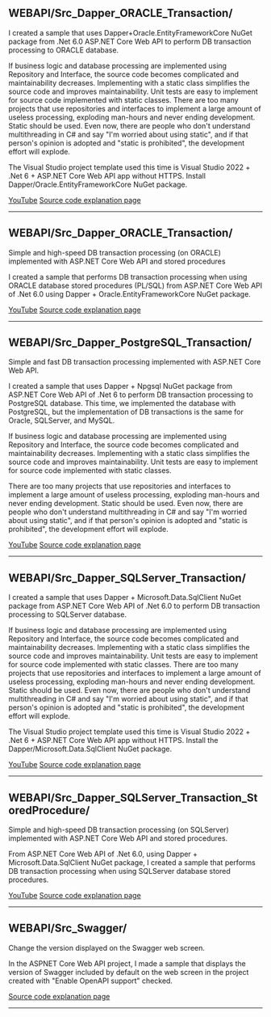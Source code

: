 ## WEBAPI/Src_Dapper_ORACLE_Transaction/

I created a sample that uses Dapper+Oracle.EntityFrameworkCore NuGet package from .Net 6.0 ASP.NET Core Web API to perform DB transaction processing to ORACLE database.

If business logic and database processing are implemented using Repository and Interface, the source code becomes complicated and maintainability decreases.
Implementing with a static class simplifies the source code and improves maintainability.
Unit tests are easy to implement for source code implemented with static classes.
There are too many projects that use repositories and interfaces to implement a large amount of useless processing, exploding man-hours and never ending development. Static should be used.
Even now, there are people who don't understand multithreading in C# and say "I'm worried about using static", and if that person's opinion is adopted and "static is prohibited", the development effort will explode.

The Visual Studio project template used this time is Visual Studio 2022 + .Net 6 + ASP.NET Core Web API app without HTTPS.
Install Dapper/Oracle.EntityFrameworkCore NuGet package.

[YouTube](https://youtu.be/kBZDbSEdJAQ)
[Source code explanation page](https://blog.unikktle.com/asp-net-core-web-api%e3%81%a7%e5%ae%9f%e8%a3%85%e3%81%99%e3%82%8b%e3%82%b7%e3%83%b3%e3%83%97%e3%83%ab%e3%81%a7%e9%ab%98%e9%80%9f%e3%81%aadb%e3%83%88%e3%83%a9%e3%83%b3%e3%82%b6%e3%82%af%e3%82%b7-3/)

---

## WEBAPI/Src_Dapper_ORACLE_Transaction/

Simple and high-speed DB transaction processing (on ORACLE) implemented with ASP.NET Core Web API and stored procedures

I created a sample that performs DB transaction processing when using ORACLE database stored procedures (PL/SQL) from ASP.NET Core Web API of .Net 6.0 using Dapper + Oracle.EntityFrameworkCore NuGet package.

[YouTube](https://youtu.be/5X17Ic_lZSU)
[Source code explanation page](https://blog.unikktle.com/asp-net-core-web-api%e3%81%a8%e3%82%b9%e3%83%88%e3%82%a2%e3%83%89%e3%83%97%e3%83%ad%e3%82%b7%e3%83%bc%e3%82%b8%e3%83%a3%e3%81%a7%e5%ae%9f%e8%a3%85%e3%81%99%e3%82%8b%e3%82%b7%e3%83%b3%e3%83%97-2/)

---

## WEBAPI/Src_Dapper_PostgreSQL_Transaction/

Simple and fast DB transaction processing implemented with ASP.NET Core Web API.

I created a sample that uses Dapper + Npgsql NuGet package from ASP.NET Core Web API of .Net 6 to perform DB transaction processing to PostgreSQL database.
This time, we implemented the database with PostgreSQL, but the implementation of DB transactions is the same for Oracle, SQLServer, and MySQL.

If business logic and database processing are implemented using Repository and Interface, the source code becomes complicated and maintainability decreases.
Implementing with a static class simplifies the source code and improves maintainability.
Unit tests are easy to implement for source code implemented with static classes.

There are too many projects that use repositories and interfaces to implement a large amount of useless processing, exploding man-hours and never ending development. Static should be used.
Even now, there are people who don't understand multithreading in C# and say "I'm worried about using static", and if that person's opinion is adopted and "static is prohibited", the development effort will explode.

[YouTube](https://youtu.be/0lsT82s-IHE)
[Source code explanation page](https://blog.unikktle.com/asp-net-core-web-api%e3%81%a7%e5%ae%9f%e8%a3%85%e3%81%99%e3%82%8b%e3%82%b7%e3%83%b3%e3%83%97%e3%83%ab%e3%81%a7%e9%ab%98%e9%80%9f%e3%81%aadb%e3%83%88%e3%83%a9%e3%83%b3%e3%82%b6%e3%82%af%e3%82%b7/)

---

## WEBAPI/Src_Dapper_SQLServer_Transaction/

I created a sample that uses Dapper + Microsoft.Data.SqlClient NuGet package from ASP.NET Core Web API of .Net 6.0 to perform DB transaction processing to SQLServer database.

If business logic and database processing are implemented using Repository and Interface, the source code becomes complicated and maintainability decreases.
Implementing with a static class simplifies the source code and improves maintainability.
Unit tests are easy to implement for source code implemented with static classes.
There are too many projects that use repositories and interfaces to implement a large amount of useless processing, exploding man-hours and never ending development. Static should be used.
Even now, there are people who don't understand multithreading in C# and say "I'm worried about using static", and if that person's opinion is adopted and "static is prohibited", the development effort will explode.

The Visual Studio project template used this time is Visual Studio 2022 + .Net 6 + ASP.NET Core Web API app without HTTPS.
Install the Dapper/Microsoft.Data.SqlClient NuGet package.

[YouTube](https://youtu.be/J8H8JCTv8OU)
[Source code explanation page](https://blog.unikktle.com/asp-net-core-web-api%e3%81%a7%e5%ae%9f%e8%a3%85%e3%81%99%e3%82%8b%e3%82%b7%e3%83%b3%e3%83%97%e3%83%ab%e3%81%a7%e9%ab%98%e9%80%9f%e3%81%aadb%e3%83%88%e3%83%a9%e3%83%b3%e3%82%b6%e3%82%af%e3%82%b7-2/)

---


## WEBAPI/Src_Dapper_SQLServer_Transaction_StoredProcedure/

Simple and high-speed DB transaction processing (on SQLServer) implemented with ASP.NET Core Web API and stored procedures.

From ASP.NET Core Web API of .Net 6.0, using Dapper + Microsoft.Data.SqlClient NuGet package, I created a sample that performs DB transaction processing when using SQLServer database stored procedures.

[YouTube](https://youtu.be/Ipn1DbWFD7M)
[Source code explanation page](https://blog.unikktle.com/asp-net-core-web-api%e3%81%a8%e3%82%b9%e3%83%88%e3%82%a2%e3%83%89%e3%83%97%e3%83%ad%e3%82%b7%e3%83%bc%e3%82%b8%e3%83%a3%e3%81%a7%e5%ae%9f%e8%a3%85%e3%81%99%e3%82%8b%e3%82%b7%e3%83%b3%e3%83%97%e3%83%ab/)

---

## WEBAPI/Src_Swagger/
Change the version displayed on the Swagger web screen.

In the ASPNET Core Web API project, I made a sample that displays the version of Swagger included by default on the web screen in the project created with "Enable OpenAPI support" checked.

[Source code explanation page](https://blog.unikktle.com/swagger%e3%81%ae-web%e7%94%bb%e9%9d%a2%e3%81%ab%e8%a1%a8%e7%a4%ba%e3%81%95%e3%82%8c%e3%82%8b%e3%83%90%e3%83%bc%e3%82%b8%e3%83%a7%e3%83%b3%e3%82%92%e5%a4%89%e3%81%88%e3%82%8b/)

---

